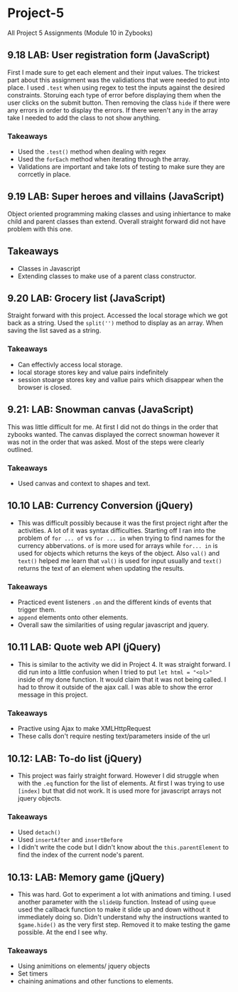 # Project-5
 All Project 5 Assignments (Module 10 in Zybooks)
## 9.18 LAB: User registration form (JavaScript)
First I made sure to get each element and their input values. The trickest part about this  assignment was the validiations that were needed to put into place. I used `.test` when using regex to test the inputs against the desired constraints. Storuing each type of error before displaying them when the user clicks on the submit button. Then removing the class `hide` if there were any errors in order to display the errors. If there weren't any in the array take I needed to add the class to not show anything.  

### Takeaways
-  Used the `.test()` method when dealing with regex
- Used the `forEach` method when iterating through the array. 
- Validations are important and take lots of testing to make sure they are corrcetly in place. 

## 9.19 LAB: Super heroes and villains (JavaScript)
Object oriented programming making classes and using inhiertance to make child and parent classes than extend. Overall straight forward did not have problem with this one. 

## Takeaways
- Classes in Javascript
- Extending classes to make use of a parent class constructor. 

## 9.20 LAB: Grocery list (JavaScript)
Straight forward with this project. Accessed the local storage which we got back as a string. Used the `split('')` method to display as an array. When saving the list saved as a string.

### Takeaways
- Can effectivly access local storage. 
- local storage stores key and value pairs indefinitely
- session stoarge stores key and vallue pairs which disappear when the browser is closed. 

## 9.21: LAB: Snowman canvas (JavaScript)
This was little difficult for me. At first I did not do things in the order that zybooks wanted. The canvas displayed the correct snowman however it was not in the order that was asked. Most of the steps were clearly outlined. 

### Takeaways
- Used canvas and context to shapes and text. 

## 10.10 LAB: Currency Conversion (jQuery)
- This was difficult possibly because it was the first project right after the activities. A lot of it was syntax difficulties. Starting off I ran into the problem of `for ... of` vs `for ... in` when trying to find names for the currency abbervations. `of` is more used for arrays while `for... in` is used for objects which returns the keys of the object. Also `val()` and `text()` helped me learn that `val()` is used for input usually and `text()` returns the text of an element when updating the results. 

### Takeaways
- Practiced event listeners `.on` and the different kinds of events that trigger them. 
- `append` elements onto other elements. 
- Overall saw the similarities of using regular javascript and jquery. 

## 10.11 LAB: Quote web API (jQuery)
- This is similar to the activity we did in Project 4. It was straight forward. I did run into a little confusion when I tried to put `let html = "<ol>"` inside of my done function. It would claim that it was not being called. I had to throw it outside of the ajax call. I was able to show the error message in this project. 

### Takeaways
- Practive using Ajax to make XMLHttpRequest
- These calls don't require nesting text/parameters inside of the url

## 10.12: LAB: To-do list (jQuery)
- This project was fairly straight forward. However I did struggle when with the `.eq` function for the list of elements. At first I was trying to use `[index]` but that did not work. It is used more for javascript arrays not jquery objects. 

### Takeaways
- Used `detach()`
- Used `insertAfter` and `insertBefore`
- I didn't write the code but I didn't know about the `this.parentElement` to find the index of the current node's parent. 

## 10.13: LAB: Memory game (jQuery)
- This was hard. Got to experiment a lot with animations and timing. I used another parameter with the `slideUp` function. Instead of using `queue` used the callback function to make it slide up and down without it immediately doing so. Didn't understand why the instructions wanted to `$game.hide()` as the very first step. Removed it to make testing the game possible. At the end I see why.

### Takeaways
- Using animitions on elements/ jquery objects
- Set timers 
- chaining animations and other functions to elements. 